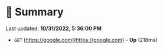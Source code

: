 # 📖 Summary
Last updated: **10/31/2022, 5:36:00 PM**

- `GET` [https://google.com](https://google.com) - **Up** (218ms)
